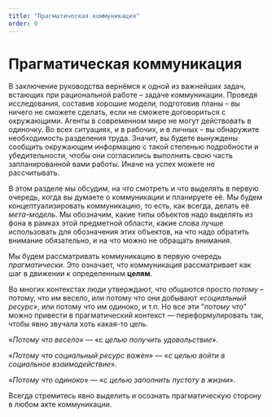 ```yaml
---
title: "Прагматическая коммуникация"
order: 0
---
```


# Прагматическая коммуникация

В заключение руководства вернёмся к одной из важнейших задач, встающих при рациональной работе – задаче коммуникации. Проведя исследования, составив хорошие модели, подготовив планы – вы ничего не сможете сделать, если не сможете договориться с окружающими. Агенты в современном мире не могут действовать в одиночку. Во всех ситуациях, и в рабочих, и в личных – вы обнаружите необходимость разделения труда. Значит, вы будете вынуждены сообщить окружающим информацию с такой степенью подробности и убедительности, чтобы они согласились выполнить свою часть запланированной вами работы. Иначе на успех можете не рассчитывать.

В этом разделе мы обсудим, на что смотреть и что выделять в первую очередь, когда вы думаете о коммуникации и планируете её. Мы будем концептуализировать коммуникацию, то есть, как всегда, делать её *мета-модель*. Мы обозначим, какие типы объектов надо выделять из фона в рамках этой предметной области, какие слова лучше использовать для обозначения этих объектов, на что надо обратить внимание обязательно, и на что можно не обращать внимания.

Мы будем рассматривать коммуникацию в первую очередь *прагматически*. Это означает, что коммуникация рассматривает как шаг в движении к определенным **целям**.

Во многих контекстах люди утверждают, что общаются просто *потому* – потому, что им весело, или потому что они добывают *«социальный ресурс»*, или потому что им одиноко, и т.п. Но все эти "*потому что*" можно привести в прагматический контекст — переформулировать так, чтобы явно звучала хоть какая-то цель.

«*Потому что весело*» — «с *целью получить удовольствие*».

«*Потому что социальный ресурс важен*» — «*с целью войти в социальное взаимодействие*».

«*Потому что одиноко*» — «*с целью заполнить пустоту в жизни*».

Всегда стремитесь явно выделить и осознать прагматическую сторону в любом акте коммуникации.